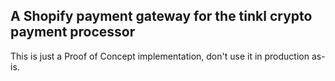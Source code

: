 ## A Shopify payment gateway for the tinkl crypto payment processor

This is just a Proof of Concept implementation, don't use it in production as-is.